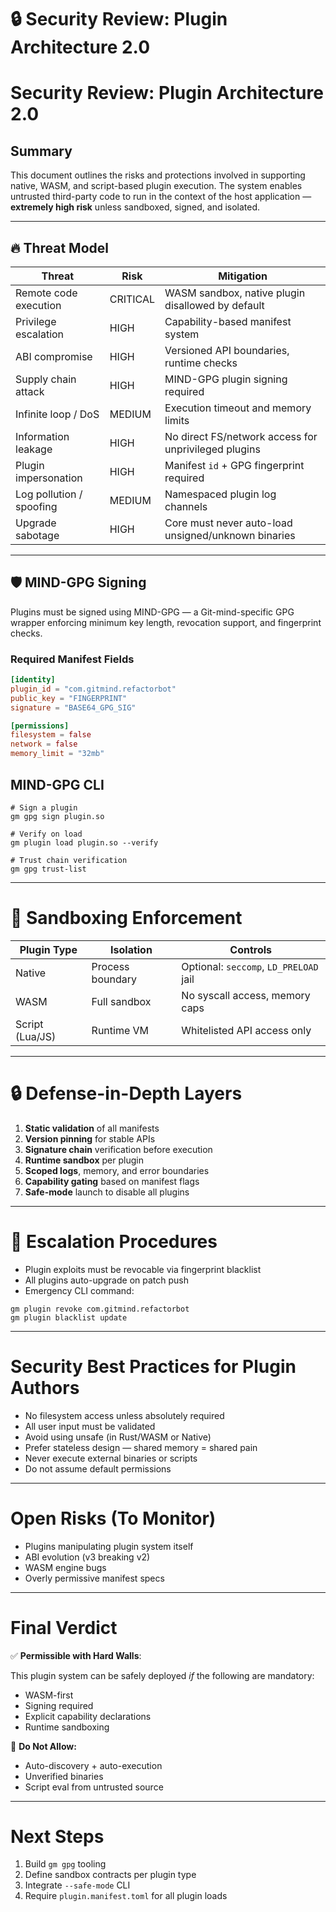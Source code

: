 # __🔒 Security Review: Plugin Architecture 2.0__

# Security Review: Plugin Architecture 2.0

## Summary

This document outlines the risks and protections involved in supporting native, WASM, and script-based plugin execution. The system enables untrusted third-party code to run in the context of the host application — __extremely high risk__ unless sandboxed, signed, and isolated.

---

## 🔥 Threat Model

| Threat | Risk | Mitigation |
|--------|------|------------|
| Remote code execution | CRITICAL | WASM sandbox, native plugin disallowed by default |
| Privilege escalation | HIGH | Capability-based manifest system |
| ABI compromise | HIGH | Versioned API boundaries, runtime checks |
| Supply chain attack | HIGH | MIND-GPG plugin signing required |
| Infinite loop / DoS | MEDIUM | Execution timeout and memory limits |
| Information leakage | HIGH | No direct FS/network access for unprivileged plugins |
| Plugin impersonation | HIGH | Manifest `id` + GPG fingerprint required |
| Log pollution / spoofing | MEDIUM | Namespaced plugin log channels |
| Upgrade sabotage | HIGH | Core must never auto-load unsigned/unknown binaries |

---

## 🛡️ MIND-GPG Signing

Plugins must be signed using MIND-GPG — a Git-mind-specific GPG wrapper enforcing minimum key length, revocation support, and fingerprint checks.

### Required Manifest Fields

```toml
[identity]
plugin_id = "com.gitmind.refactorbot"
public_key = "FINGERPRINT"
signature = "BASE64_GPG_SIG"

[permissions]
filesystem = false
network = false
memory_limit = "32mb"
````

## __MIND-GPG CLI__

```
# Sign a plugin
gm gpg sign plugin.so

# Verify on load
gm plugin load plugin.so --verify

# Trust chain verification
gm gpg trust-list
```

---

# __🧱 Sandboxing Enforcement__

|__Plugin Type__|__Isolation__|__Controls__|
|---|---|---|
|Native|Process boundary|Optional: `seccomp`, `LD_PRELOAD` jail|
|WASM|Full sandbox|No syscall access, memory caps|
|Script (Lua/JS)|Runtime VM|Whitelisted API access only|

---

# __🔒 Defense-in-Depth Layers__

1. __Static validation__ of all manifests
2. __Version pinning__ for stable APIs
3. __Signature chain__ verification before execution
4. __Runtime sandbox__ per plugin
5. __Scoped logs__, memory, and error boundaries
6. __Capability gating__ based on manifest flags
7. __Safe-mode__ launch to disable all plugins

---

# __🚨 Escalation Procedures__

- Plugin exploits must be revocable via fingerprint blacklist
- All plugins auto-upgrade on patch push
- Emergency CLI command:

```
gm plugin revoke com.gitmind.refactorbot
gm plugin blacklist update
```

---

# __Security Best Practices for Plugin Authors__

- No filesystem access unless absolutely required
- All user input must be validated
- Avoid using unsafe (in Rust/WASM or Native)
- Prefer stateless design — shared memory = shared pain
- Never execute external binaries or scripts
- Do not assume default permissions

---

# __Open Risks (To Monitor)__

- Plugins manipulating plugin system itself
- ABI evolution (v3 breaking v2)
- WASM engine bugs    
- Overly permissive manifest specs

---

# __Final Verdict__

✅ __Permissible with Hard Walls__:

This plugin system can be safely deployed _if_ the following are mandatory:

- WASM-first
- Signing required
- Explicit capability declarations
- Runtime sandboxing

🚫 __Do Not Allow:__

- Auto-discovery + auto-execution
- Unverified binaries
- Script eval from untrusted source

---

# __Next Steps__

1. Build `gm gpg` tooling
2. Define sandbox contracts per plugin type
3. Integrate `--safe-mode` CLI
4. Require `plugin.manifest.toml` for all plugin loads
